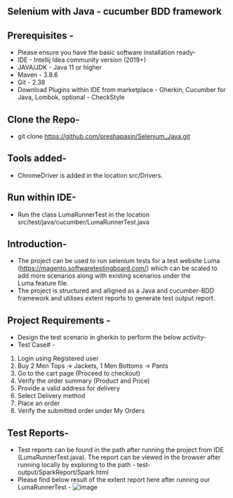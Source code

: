 ## Selenium with Java - cucumber BDD framework 

## Prerequisites -
* Please ensure you have the basic software installation ready-
* IDE - Intellij Idea community version (2019+)
* JAVA/JDK - Java 11 or higher
* Maven - 3.8.6
* Git - 2.38
* Download Plugins within IDE from marketplace - Gherkin, Cucumber for Java, Lombok, optional - CheckStyle

## Clone the Repo-
* git clone https://github.com/preshapasin/Selenium_Java.git

## Tools added-
* ChromeDriver is added in the location src/Drivers.

## Run within IDE-
* Run the class LumaRunnerTest in the  location src/test/java/cucumber/LumaRunnerTest.java

## Introduction-
* The project can be used to run selenium tests for a test website Luma (https://magento.softwaretestingboard.com/) which can be scaled to 
add more scenarios along with existing scenarios under the Luma.feature file.
* The project is structured and alligned as a Java and cucumber-BDD framework and utilises extent reports to generate test output report.

## Project Requirements - 
* Design the test scenario in gherkin to perform the below activity-
* Test Case# - 
 1. Login using Registered user 
 2. Buy 2 Men Tops → Jackets, 1 Men Bottoms → Pants 
 3. Go to the cart page (Proceed to checkout) 
 4. Verify the order summary (Product and Price) 
 5. Provide a valid address for delivery 
 6. Select Delivery method 
 7. Place an order 
 8. Verify the submitted order under My Orders

## Test Reports-
* Test reports can be found in the path after running the project from IDE (LumaRunnerTest.java). The report can be viewed in the browser after
running locally by exploring to the path - test-output/SparkReport/Spark.html
* Please find below result of the extent report here after running our LumaRunnerTest -
![image](https://user-images.githubusercontent.com/118708370/203493134-81fd434f-8e08-477b-94f6-7110fce607d6.png)






